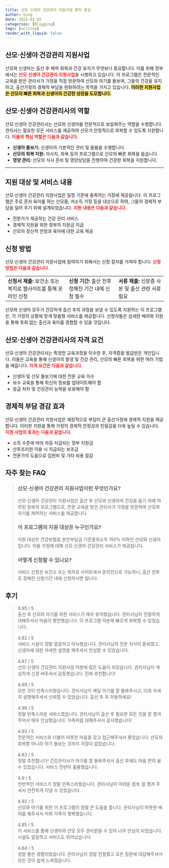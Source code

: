 ```yaml
---
title: 산모 신생아 건강관리 지원사업 환자 중심
author: bing
date: 2025-02-02
categories: [Blogging]
tags: [writing]
render_with_liquid: false
---
```



<h2 id='산모신생아건강관리지원사업'>산모·신생아 건강관리 지원사업</h2>

<p>산모와 신생아는 출산 후 체력 회복과 건강 유지가 무엇보다 중요합니다. 이를 위해 정부에서는 <b><span style="color: #ee2323;">산모·신생아 건강관리 지원사업</span></b>을 시행하고 있습니다. 이 프로그램은 전문적인 교육을 받은 관리사가 가정을 직접 방문하여 산모와 아기를 돌보며, 그들의 건강을 유지하고, 출산가정의 경제적 부담을 완화하려는 목적을 가지고 있습니다. <b><span style="background-color: #ffe066;">이러한 지원사업은 산모의 빠른 회복과 신생아의 건강한 성장을 도모합니다.</span></b></p>

<h2 id='산모신생아건강관리사의직무'>산모·신생아 건강관리사의 역할</h2>

<p>산모·신생아 건강관리사는 산모와 신생아를 전문적으로 보살펴주는 역할을 수행합니다. 관리사는 필요한 모든 서비스를 제공하여 산모가 안정적으로 회복할 수 있도록 지원합니다. <b><span style="color: #ee2323;">이들의 핵심 역할은 다음과 같습니다.</span></b></p>

<ul>
    <li><b>신생아 돌보기:</b> 신생아의 기본적인 관리 및 돌봄을 수행합니다.</li>
    <li><b>산모의 회복 지원:</b> 마사지, 좌욕 등의 프로그램으로 산모의 빠른 회복을 돕습니다.</li>
    <li><b>영양 관리:</b> 산모의 식사 준비 및 영양상담을 진행하여 건강한 회복을 지원합니다.</li>
</ul>

<hr />

<h2 id='지원대상및지원범위'>지원 대상 및 서비스 내용</h2>

<p>산모·신생아 건강관리 지원사업은 일정 기준에 충족하는 가정에 제공됩니다. 이 프로그램은 주로 혼자 육아를 하는 산모들, 저소득 가정 등을 대상으로 하여, 그들의 경제적 부담을 덜어 주기 위해 설계되었습니다. <b><span style="color: #ee2323;">지원 내용은 다음과 같습니다.</span></b></p>

<ul>
    <li>전문가가 제공하는 건강 관리 서비스</li>
    <li>경제적 지원을 위한 정부의 지원금 지급</li>
    <li>산모의 정신적 안정과 육아에 대한 교육 제공</li>
</ul>

<h2 id='신청방법'>신청 방법</h2>

<p>산모·신생아 건강관리 지원사업에 참여하기 위해서는 신청 절차를 거쳐야 합니다. <b><span style="color: #ee2323;">신청 방법은 다음과 같습니다.</span></b></p>

<table>
    <tr>
        <td><b>신청서 제출:</b> 보건소 또는 복지로 웹사이트를 통해 온라인 신청</td>
        <td><b>신청 기간:</b> 출산 전후 정해진 기간 내에 신청 필수</td>
        <td><b>서류 제출:</b> 신분증 사본 및 출산 관련 서류 필요</td>
    </tr>
</table>

<p>산모와 신생아 모두가 건강하게 출산 후의 과정을 보낼 수 있도록 지원하는 이 프로그램은, 각 가정의 상황에 맞게 맞춤형 서비스를 제공합니다. 신청자들은 섬세한 배려와 지원을 통해 후회 없는 출산과 육아를 경험할 수 있을 것입니다.</p>

<h2 id='산모신생아건강관리사의자격요건'>산모·신생아 건강관리사의 자격 요건</h2>

<p>산모·신생아 건강관리사는 특정한 교육과정을 이수한 후, 자격증을 발급받은 개인입니다. 이들은 교육을 통해 신생아의 발생 및 건강 관리, 산모의 빠른 회복을 위한 여러 기법을 배웁니다. <b><span style="color: #ee2323;">자격 요건은 다음과 같습니다.</span></b></p>

<ul>
    <li>신생아 및 산모 돌보기에 대한 전문 교육 이수</li>
    <li>보수 교육을 통해 최신의 정보를 업데이트해야 함</li>
    <li>응급 처치 및 건강관리 능력을 보유해야 함</li>
</ul>

<h2 id='경제적부담경감'>경제적 부담 경감 효과</h2>

<p>산모·신생아 건강관리 지원사업은 재정적으로 부담이 큰 출산가정에 경제적 지원을 제공합니다. 이러한 지원을 통해 가정의 경제적 안정성과 친밀감을 더욱 높일 수 있습니다. <b><span style="color: #ee2323;">지원 사업의 효과는 다음과 같습니다.</span></b></p>

<ul>
    <li>소득 수준에 따라 차등 지급되는 정부 지원금</li>
    <li>산후조리원 이용 시 지급되는 보조금</li>
    <li>전문가의 도움으로 입원비 및 기타 비용 절감</li>
</ul>


<h2 id='자주_찾는_FAQ'>자주 찾는 FAQ</h2>
<div itemscope="" itemtype="https://schema.org/FAQPage"> 
<blockquote> 
<div itemscope="" itemprop="mainEntity" itemtype="https://schema.org/Question"> 
<h3 itemprop="name">산모·신생아 건강관리 지원사업이란 무엇인가요?</h3> 
<div itemscope="" itemprop="acceptedAnswer" itemtype="https://schema.org/Answer"> 
<span itemprop="text"> 
<p>산모·신생아 건강관리 지원사업은 출산 후 산모와 신생아의 건강을 돕기 위해 마련된 정부의 프로그램으로, 전문 교육을 받은 관리사가 가정을 방문하여 산모와 아기를 케어하는 서비스를 제공합니다.</p> 
</span> 
</div> 
</div> 

<div itemscope="" itemprop="mainEntity" itemtype="https://schema.org/Question"> 
<h3 itemprop="name">이 프로그램의 지원 대상은 누구인가요?</h3> 
<div itemscope="" itemprop="acceptedAnswer" itemtype="https://schema.org/Answer"> 
<span itemprop="text"> 
<p>지원 대상은 건강보험료 본인부담금 기준중위소득 150% 이하인 산모와 신생아입니다. 이들 가정에 대해 산모·신생아 건강관리 서비스가 제공됩니다.</p> 
</span> 
</div> 
</div> 

<div itemscope="" itemprop="mainEntity" itemtype="https://schema.org/Question"> 
<h3 itemprop="name">어떻게 신청할 수 있나요?</h3> 
<div itemscope="" itemprop="acceptedAnswer" itemtype="https://schema.org/Answer"> 
<span itemprop="text"> 
<p>서비스 신청은 보건소 또는 복지로 사이트에서 온라인으로 가능하니, 출산 전후로 정해진 신청기간 내에 신청하시면 됩니다.</p> 
</span> 
</div> 
</div> 
</blockquote> 
</div>
<h2 id='후기'>후기</h2>
<div itemscope itemtype="https://schema.org/Product">
  <blockquote>
  <div itemprop="review" itemscope itemtype="https://schema.org/Review">
      <div itemprop="reviewRating" itemscope itemtype="https://schema.org/Rating"> <span itemprop="ratingValue">4.95</span> / <span itemprop="bestRating">5</span> </div>
      <span itemprop="reviewBody">출산 후 산모와 아기를 위한 서비스가 매우 유익했습니다. 관리사님이 친절하게 대해주셔서 마음이 평안했습니다. 이 프로그램 덕분에 빠르게 회복할 수 있었습니다.</span>
  </div>
  <br>
  <div itemprop="review" itemscope itemtype="https://schema.org/Review">
      <div itemprop="reviewRating" itemscope itemtype="https://schema.org/Rating"> <span itemprop="ratingValue">4.82</span> / <span itemprop="bestRating">5</span> </div>
      <span itemprop="reviewBody">서비스 시설이 정말 깔끔하고 아늑했습니다. 관리사님의 전문 지식이 돋보였고, 신생아에 대한 자세한 설명을 해주셔서 안심할 수 있었습니다.</span>
  </div>
  <br>
  <div itemprop="review" itemscope itemtype="https://schema.org/Review">
      <div itemprop="reviewRating" itemscope itemtype="https://schema.org/Rating"> <span itemprop="ratingValue">4.87</span> / <span itemprop="bestRating">5</span> </div>
      <span itemprop="reviewBody">산모·신생아 건강관리 지원사업 덕분에 많은 도움이 되었습니다. 관리사님이 세심하게 신경 써주셔서 감동했습니다. 진짜 추천합니다!</span>
  </div>
  <br>
  <div itemprop="review" itemscope itemtype="https://schema.org/Review">
      <div itemprop="reviewRating" itemscope itemtype="https://schema.org/Rating"> <span itemprop="ratingValue">4.89</span> / <span itemprop="bestRating">5</span> </div>
      <span itemprop="reviewBody">모든 것이 만족스러웠습니다. 관리사님이 매일 아기를 잘 돌봐주시고, 더욱 자세히 설명해주셔서 신뢰할 수 있었습니다. 출산 후 꼭 이용하세요!</span>
  </div>
  <br>
  <div itemprop="review" itemscope itemtype="https://schema.org/Review">
      <div itemprop="reviewRating" itemscope itemtype="https://schema.org/Rating"> <span itemprop="ratingValue">4.96</span> / <span itemprop="bestRating">5</span> </div>
      <span itemprop="reviewBody">정말 만족스러운 서비스였습니다. 관리사님이 출산 후 필요한 모든 것을 잘 챙겨 주어서 매우 안심했습니다. 가족처럼 대해주셔서 감사했습니다!</span>
  </div>
  <br>
  <div itemprop="review" itemscope itemtype="https://schema.org/Review">
      <div itemprop="reviewRating" itemscope itemtype="https://schema.org/Rating"> <span itemprop="ratingValue">4.93</span> / <span itemprop="bestRating">5</span> </div>
      <span itemprop="reviewBody">전문적인 서비스와 더불어 따뜻한 마음을 갖고 접근해주셔서 좋았습니다. 산모의 회복뿐 아니라 아기 돌보는 것까지 걱정이 없었습니다.</span>
  </div>
  <br>
  <div itemprop="review" itemscope itemtype="https://schema.org/Review">
      <div itemprop="reviewRating" itemscope itemtype="https://schema.org/Rating"> <span itemprop="ratingValue">4.83</span> / <span itemprop="bestRating">5</span> </div>
      <span itemprop="reviewBody">정말 추천합니다! 건강관리사가 아기를 잘 돌봐주셔서 출산 후에도 마음 편히 쉴 수 있었습니다. 서비스 전반이 훌륭했습니다.</span>
  </div>
  <br>
  <div itemprop="review" itemscope itemtype="https://schema.org/Review">
      <div itemprop="reviewRating" itemscope itemtype="https://schema.org/Rating"> <span itemprop="ratingValue">4.9</span> / <span itemprop="bestRating">5</span> </div>
      <span itemprop="reviewBody">전반적인 서비스가 정말 만족스러웠습니다. 관리사님이 어려운 점を 잘 챙겨 주셔서 안전하게 지낼 수 있었습니다.</span>
  </div>
  <br>
  <div itemprop="review" itemscope itemtype="https://schema.org/Review">
      <div itemprop="reviewRating" itemscope itemtype="https://schema.org/Rating"> <span itemprop="ratingValue">4.92</span> / <span itemprop="bestRating">5</span> </div>
      <span itemprop="reviewBody">산모와 아기를 위한 이 프로그램이 정말 큰 도움을 줍니다. 관리사님이 따뜻한 배려를 해주셔서 저희 가족이 행복했습니다.</span>
  </div>
  <br>
  <div itemprop="review" itemscope itemtype="https://schema.org/Review">
      <div itemprop="reviewRating" itemscope itemtype="https://schema.org/Rating"> <span itemprop="ratingValue">4.85</span> / <span itemprop="bestRating">5</span> </div>
      <span itemprop="reviewBody">이 서비스를 통해 신생아와 산모 모두 관리받을 수 있어 너무 안심이 되었습니다. 시설도 깔끔하고 서비스도 뛰어났습니다.</span>
  </div>
  <br>
  <div itemprop="review" itemscope itemtype="https://schema.org/Review">
      <div itemprop="reviewRating" itemscope itemtype="https://schema.org/Rating"> <span itemprop="ratingValue">4.84</span> / <span itemprop="bestRating">5</span> </div>
      <span itemprop="reviewBody">정말 좋은 경험이었습니다. 관리사님이 정말 친절했고 모든 질문에 대답해주셔서 모든 것이 쉽게 느껴졌습니다.</span>
  </div>
  </blockquote>
</div>
